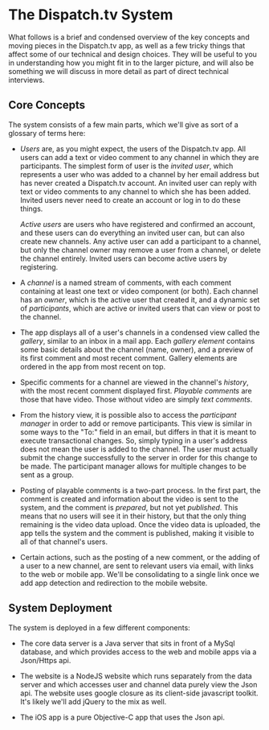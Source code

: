 # The Dispatch.tv System

What follows is a brief and condensed overview of the key concepts and moving
pieces in the Dispatch.tv app, as well as a few tricky things that affect some
of our technical and design choices. They will be useful to you in understanding
how you might fit in to the larger picture, and will also be something we will
discuss in more detail as part of direct technical interviews.

## Core Concepts

The system consists of a few main parts, which we'll give as sort of a glossary
of terms here:

  - *Users* are, as you might expect, the users of the Dispatch.tv app. All
    users can add a text or video comment to any channel in which they are
    participants. The simplest form of user is the *invited user*, which
    represents a user who was added to a channel by her email address but has
    never created a Dispatch.tv account. An invited user can reply with text or
    video comments to any channel to which she has been added. Invited users
    never need to create an account or log in to do these things. 
    
    *Active users* are users who have registered and confirmed an account, and
    these users can do everything an invited user can, but can also create new
    channels. Any active user can add a participant to a channel, but only the
    channel owner may remove a user from a channel, or delete the channel
    entirely. Invited users can become active users by registering.

  - A *channel* is a named stream of comments, with each comment containing at
    least one text or video component (or both). Each channel has an *owner*,
    which is the active user that created it, and a dynamic set of
    *participants*, which are active or invited users that can view or post to
    the channel. 

  - The app displays all of a user's channels in a condensed view called the
    *gallery*, similar to an inbox in a mail app. Each *gallery element*
    contains some basic details about the channel (name, owner), and a preview
    of its first comment and most recent comment. Gallery elements are ordered
    in the app from most recent on top.

  - Specific comments for a channel are viewed in the channel's *history*, with
    the most recent comment displayed first. *Playable comments* are those that
    have video. Those without video are simply *text comments*.

  - From the history view, it is possible also to access the *participant
    manager* in order to add or remove participants. This view is similar in
    some ways to the "To:" field in an email, but differs in that it is meant to
    execute transactional changes. So, simply typing in a user's address does
    not mean the user is added to the channel. The user must actually submit the
    change successfully to the server in order for this change to be made. The
    participant manager allows for multiple changes to be sent as a group.

  - Posting of playable comments is a two-part process. In the first part, the
    comment is created and information about the video is sent to the system,
    and the comment is *prepared*, but not yet *published*. This means that no
    users will see it in their history, but that the only thing remaining is the
    video data upload. Once the video data is uploaded, the app tells the system
    and the comment is published, making it visible to all of that channel's
    users.

  - Certain actions, such as the posting of a new comment, or the adding of a
    user to a new channel, are sent to relevant users via email, with links to
    the web or mobile app. We'll be consolidating to a single link once we add
    app detection and redirection to the mobile website.

## System Deployment

The system is deployed in a few different components:

  - The core data server is a Java server that sits in front of a MySql
    database, and which provides access to the web and mobile apps via a
    Json/Https api.

  - The website is a NodeJS website which runs separately from the data server
    and which accesses user and channel data purely view the Json api. The
    website uses google closure as its client-side javascript toolkit. It's
    likely we'll add jQuery to the mix as well.

  - The iOS app is a pure Objective-C app that uses the Json api.
